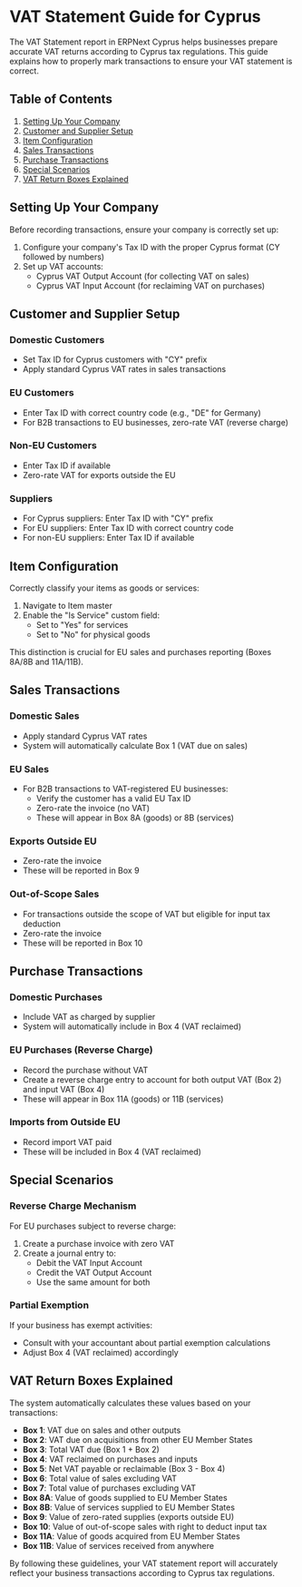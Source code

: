 # VAT Statement Guide for Cyprus

The VAT Statement report in ERPNext Cyprus helps businesses prepare accurate VAT returns according to Cyprus tax regulations. This guide explains how to properly mark transactions to ensure your VAT statement is correct.

## Table of Contents
1. [Setting Up Your Company](#setting-up-your-company)
2. [Customer and Supplier Setup](#customer-and-supplier-setup)
3. [Item Configuration](#item-configuration)
4. [Sales Transactions](#sales-transactions)
5. [Purchase Transactions](#purchase-transactions)
6. [Special Scenarios](#special-scenarios)
7. [VAT Return Boxes Explained](#vat-return-boxes-explained)

## Setting Up Your Company

Before recording transactions, ensure your company is correctly set up:

1. Configure your company's Tax ID with the proper Cyprus format (CY followed by numbers)
2. Set up VAT accounts:
   - Cyprus VAT Output Account (for collecting VAT on sales)
   - Cyprus VAT Input Account (for reclaiming VAT on purchases)

## Customer and Supplier Setup

### Domestic Customers
- Set Tax ID for Cyprus customers with "CY" prefix
- Apply standard Cyprus VAT rates in sales transactions

### EU Customers
- Enter Tax ID with correct country code (e.g., "DE" for Germany)
- For B2B transactions to EU businesses, zero-rate VAT (reverse charge)

### Non-EU Customers
- Enter Tax ID if available
- Zero-rate VAT for exports outside the EU

### Suppliers
- For Cyprus suppliers: Enter Tax ID with "CY" prefix
- For EU suppliers: Enter Tax ID with correct country code
- For non-EU suppliers: Enter Tax ID if available

## Item Configuration

Correctly classify your items as goods or services:

1. Navigate to Item master
2. Enable the "Is Service" custom field:
   - Set to "Yes" for services
   - Set to "No" for physical goods

This distinction is crucial for EU sales and purchases reporting (Boxes 8A/8B and 11A/11B).

## Sales Transactions

### Domestic Sales
- Apply standard Cyprus VAT rates
- System will automatically calculate Box 1 (VAT due on sales)

### EU Sales
- For B2B transactions to VAT-registered EU businesses:
  - Verify the customer has a valid EU Tax ID
  - Zero-rate the invoice (no VAT)
  - These will appear in Box 8A (goods) or 8B (services)

### Exports Outside EU
- Zero-rate the invoice
- These will be reported in Box 9

### Out-of-Scope Sales
- For transactions outside the scope of VAT but eligible for input tax deduction
- Zero-rate the invoice
- These will be reported in Box 10

## Purchase Transactions

### Domestic Purchases
- Include VAT as charged by supplier
- System will automatically include in Box 4 (VAT reclaimed)

### EU Purchases (Reverse Charge)
- Record the purchase without VAT
- Create a reverse charge entry to account for both output VAT (Box 2) and input VAT (Box 4)
- These will appear in Box 11A (goods) or 11B (services)

### Imports from Outside EU
- Record import VAT paid
- These will be included in Box 4 (VAT reclaimed)

## Special Scenarios

### Reverse Charge Mechanism
For EU purchases subject to reverse charge:
1. Create a purchase invoice with zero VAT
2. Create a journal entry to:
   - Debit the VAT Input Account
   - Credit the VAT Output Account
   - Use the same amount for both

### Partial Exemption
If your business has exempt activities:
- Consult with your accountant about partial exemption calculations
- Adjust Box 4 (VAT reclaimed) accordingly

## VAT Return Boxes Explained

The system automatically calculates these values based on your transactions:

- **Box 1**: VAT due on sales and other outputs
- **Box 2**: VAT due on acquisitions from other EU Member States
- **Box 3**: Total VAT due (Box 1 + Box 2)
- **Box 4**: VAT reclaimed on purchases and inputs
- **Box 5**: Net VAT payable or reclaimable (Box 3 - Box 4)
- **Box 6**: Total value of sales excluding VAT
- **Box 7**: Total value of purchases excluding VAT
- **Box 8A**: Value of goods supplied to EU Member States
- **Box 8B**: Value of services supplied to EU Member States
- **Box 9**: Value of zero-rated supplies (exports outside EU)
- **Box 10**: Value of out-of-scope sales with right to deduct input tax
- **Box 11A**: Value of goods acquired from EU Member States
- **Box 11B**: Value of services received from anywhere

By following these guidelines, your VAT statement report will accurately reflect your business transactions according to Cyprus tax regulations.
